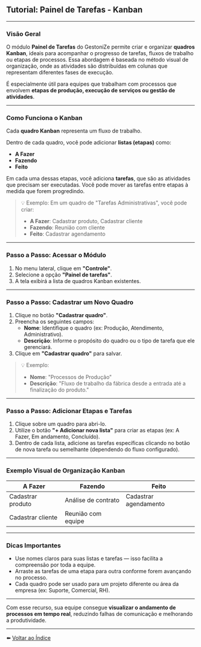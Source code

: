 ## Tutorial: Painel de Tarefas - Kanban

---

### Visão Geral

O módulo **Painel de Tarefas** do GestoniZe permite criar e organizar **quadros Kanban**, ideais para acompanhar o progresso de tarefas, fluxos de trabalho ou etapas de processos. Essa abordagem é baseada no método visual de organização, onde as atividades são distribuídas em colunas que representam diferentes fases de execução.

É especialmente útil para equipes que trabalham com processos que envolvem **etapas de produção, execução de serviços ou gestão de atividades**.

---

### Como Funciona o Kanban

Cada **quadro Kanban** representa um fluxo de trabalho.

Dentro de cada quadro, você pode adicionar **listas (etapas)** como:

- **A Fazer**
- **Fazendo**
- **Feito**

Em cada uma dessas etapas, você adiciona **tarefas**, que são as atividades que precisam ser executadas. Você pode mover as tarefas entre etapas à medida que forem progredindo.

> 💡 Exemplo: Em um quadro de "Tarefas Administrativas", você pode criar:
>
> - **A Fazer**: Cadastrar produto, Cadastrar cliente  
> - **Fazendo**: Reunião com cliente  
> - **Feito**: Cadastrar agendamento  

---

### Passo a Passo: Acessar o Módulo

1. No menu lateral, clique em **"Controle"**.
2. Selecione a opção **"Painel de tarefas"**.
3. A tela exibirá a lista de quadros Kanban existentes.

---

### Passo a Passo: Cadastrar um Novo Quadro

1. Clique no botão **"Cadastrar quadro"**.
2. Preencha os seguintes campos:
   - **Nome**: Identifique o quadro (ex: Produção, Atendimento, Administrativo).
   - **Descrição**: Informe o propósito do quadro ou o tipo de tarefa que ele gerenciará.
3. Clique em **"Cadastrar quadro"** para salvar.

> 💡 Exemplo:
>
> - **Nome**: "Processos de Produção"
> - **Descrição**: "Fluxo de trabalho da fábrica desde a entrada até a finalização do produto."

---

### Passo a Passo: Adicionar Etapas e Tarefas

1. Clique sobre um quadro para abri-lo.
2. Utilize o botão **"+ Adicionar nova lista"** para criar as etapas (ex: A Fazer, Em andamento, Concluído).
3. Dentro de cada lista, adicione as tarefas específicas clicando no botão de nova tarefa ou semelhante (dependendo do fluxo configurado).

---

### Exemplo Visual de Organização Kanban

| A Fazer            | Fazendo            | Feito                |
|--------------------|--------------------|----------------------|
| Cadastrar produto  | Análise de contrato| Cadastrar agendamento|
| Cadastrar cliente  | Reunião com equipe |                      |

---

### Dicas Importantes

- Use nomes claros para suas listas e tarefas — isso facilita a compreensão por toda a equipe.
- Arraste as tarefas de uma etapa para outra conforme forem avançando no processo.
- Cada quadro pode ser usado para um projeto diferente ou área da empresa (ex: Suporte, Comercial, RH).

---

Com esse recurso, sua equipe consegue **visualizar o andamento de processos em tempo real**, reduzindo falhas de comunicação e melhorando a produtividade.

---

⬅️ [Voltar ao Índice](./1.1_Indice.md)
